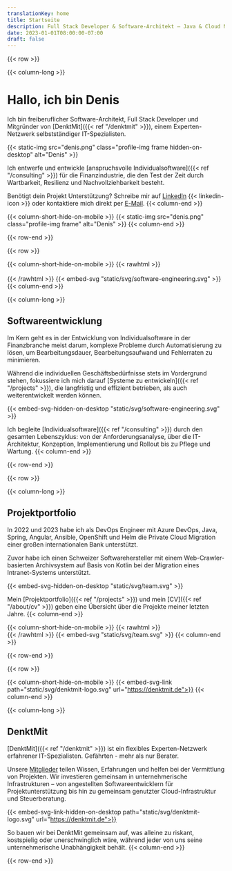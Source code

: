 ```yaml
---
translationKey: home
title: Startseite
description: Full Stack Developer & Software-Architekt — Java & Cloud Native
date: 2023-01-01T08:00:00-07:00
draft: false
---
```


{{< row >}}

{{< column-long >}}
# Hallo, ich bin Denis
Ich bin freiberuflicher Software-Architekt, Full Stack Developer und Mitgründer von [DenktMit]({{< ref "/denktmit" >}}), einem Experten-Netzwerk selbstständiger IT-Spezialisten.

{{< static-img src="denis.png" class="profile-img frame hidden-on-desktop" alt="Denis" >}}

Ich entwerfe und entwickle [anspruchsvolle Individualsoftware]({{< ref "/consulting" >}}) für die Finanzindustrie, die den Test der Zeit durch Wartbarkeit, Resilienz und Nachvollziehbarkeit besteht.

Benötigt dein Projekt Unterstützung? Schreibe mir auf [LinkedIn](https://www.linkedin.com/in/dmalolepszy) 
{{< linkedin-icon >}}&nbsp;oder kontaktiere mich direkt per [E-Mail](mailto:kontakt@dmalo.de).
{{< column-end >}}

{{< column-short-hide-on-mobile >}}
{{< static-img src="denis.png" class="profile-img frame" alt="Denis" >}}
{{< column-end >}}

{{< row-end >}}



{{< row >}}

{{< column-short-hide-on-mobile >}}
{{< rawhtml >}} <br><br> {{< /rawhtml >}}
{{< embed-svg "static/svg/software-engineering.svg" >}}
{{< column-end >}}

{{< column-long >}}
## Softwareentwicklung
Im Kern geht es in der Entwicklung von Individualsoftware in der Finanzbranche meist darum, komplexe Probleme durch Automatisierung zu lösen, um Bearbeitungsdauer, Bearbeitungsaufwand und Fehlerraten zu minimieren. 

 Während die individuellen Geschäftsbedürfnisse stets im Vordergrund stehen, fokussiere ich mich darauf [Systeme zu entwickeln]({{< ref "/projects" >}}), die langfristig und effizient betrieben, als auch weiterentwickelt werden können.

{{< embed-svg-hidden-on-desktop "static/svg/software-engineering.svg" >}}

Ich begleite [Individualsoftware]({{< ref "/consulting" >}}) durch den gesamten Lebenszyklus: von der Anforderungsanalyse, über die IT-Architektur, Konzeption, Implementierung und Rollout bis zu Pflege und Wartung.
{{< column-end >}}

{{< row-end >}}




{{< row >}}

{{< column-long >}}

## Projektportfolio

In 2022 und 2023 habe ich als DevOps Engineer mit Azure DevOps, Java, Spring, Angular, Ansible, OpenShift und Helm die Private Cloud Migration einer großen internationalen Bank unterstützt.

Zuvor habe ich einen Schweizer Softwarehersteller mit einem Web-Crawler-basierten Archivsystem auf Basis von Kotlin bei der Migration eines Intranet-Systems unterstützt.

{{< embed-svg-hidden-on-desktop "static/svg/team.svg" >}}

Mein [Projektportfolio]({{< ref "/projects" >}}) und mein [CV]({{< ref "/about/cv" >}}) geben eine Übersicht über die Projekte meiner letzten Jahre. 
{{< column-end >}}

{{< column-short-hide-on-mobile >}}
{{< rawhtml >}} <br> {{< /rawhtml >}}
{{< embed-svg "static/svg/team.svg" >}}
{{< column-end >}}

{{< row-end >}}

{{< row >}}

{{< column-short-hide-on-mobile >}}
{{< embed-svg-link path="static/svg/denktmit-logo.svg" url="https://denktmit.de">}}
{{< column-end >}}

{{< column-long >}}
## DenktMit
[DenktMit]({{< ref "/denktmit" >}}) ist ein flexibles Experten-Netzwerk erfahrener IT-Spezialisten. Gefährten - mehr als nur Berater.

Unsere [Mitglieder](https://denktmit.de/team/) teilen Wissen, Erfahrungen und helfen bei der Vermittlung von Projekten. Wir investieren gemeinsam in unternehmerische Infrastrukturen – von angestellten Softwareentwicklern für Projektunterstützung bis hin zu gemeinsam genutzter Cloud-Infrastruktur und Steuerberatung.

{{< embed-svg-link-hidden-on-desktop path="static/svg/denktmit-logo.svg" url="https://denktmit.de">}}

So bauen wir bei DenktMit gemeinsam auf, was alleine zu riskant, kostspielig oder unerschwinglich wäre, während jeder von uns seine unternehmerische Unabhängigkeit behält.
{{< column-end >}}

{{< row-end >}}



